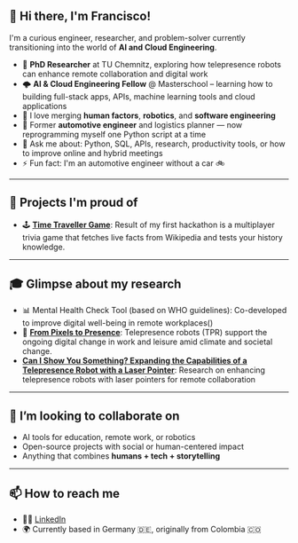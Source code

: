 ## 👋 Hi there, I'm Francisco!

I'm a curious engineer, researcher, and problem-solver currently transitioning into the world of **AI and Cloud Engineering**.

- 🧠 **PhD Researcher** at TU Chemnitz, exploring how telepresence robots can enhance remote collaboration and digital work  
- 🌩️ **AI & Cloud Engineering Fellow** @ Masterschool – learning how to building full-stack apps, APIs, machine learning tools and cloud applications
- 🤖 I love merging **human factors**, **robotics**, and **software engineering**  
- 🔧 Former **automotive engineer** and logistics planner — now reprogramming myself one Python script at a time  
- 💬 Ask me about: Python, SQL, APIs, research, productivity tools, or how to improve online and hybrid meetings   
- ⚡ Fun fact: I'm an automotive engineer without a car 🚲  

---

## 🚀 Projects I'm proud of

- 🕹️ [**Time Traveller Game**](https://github.com/yourusername/time-traveller-game): Result of my first hackathon is a multiplayer trivia game that fetches live facts from Wikipedia and tests your history knowledge. 

---

## 🎓 Glimpse about my research

- 📊 Mental Health Check Tool (based on WHO guidelines): Co-developed to improve digital well-being in remote workplaces()  
- 📡 [**From Pixels to Presence**](https://industry-science.com/en/articles/from-pixels-to-presence): Telepresence robots (TPR) support the ongoing digital change in work and leisure amid climate and societal change. 
- [**Can I Show You Something? Expanding the Capabilities of a Telepresence Robot with a Laser Pointer**](https://link.springer.com/chapter/10.1007/978-3-031-92980-9_16): Research on  enhancing telepresence robots with laser pointers for remote collaboration

---

## 🤝 I’m looking to collaborate on

- AI tools for education, remote work, or robotics  
- Open-source projects with social or human-centered impact  
- Anything that combines **humans + tech + storytelling**

---

## 📫 How to reach me

- 🧑‍💼 [LinkedIn](https://www.linkedin.com/in/francisco-hernandez-col-ger/)  
- 🌍 Currently based in Germany 🇩🇪, originally from Colombia 🇨🇴  

